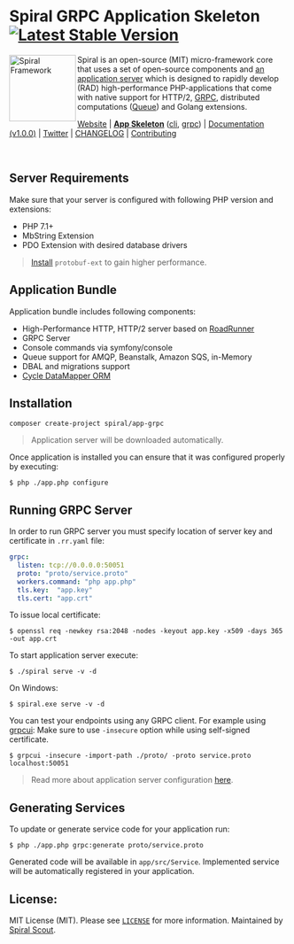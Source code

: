 # Spiral GRPC Application Skeleton [![Latest Stable Version](https://poser.pugx.org/spiral/app-grpc/version)](https://packagist.org/packages/spiral/app-grpc)

<img src="https://raw.githubusercontent.com/spiral/guide/master/resources/logo.png" height="120px" alt="Spiral Framework" align="left"/>

Spiral is an open-source (MIT) micro-framework core that uses a set of open-source components and [an application server](https://github.com/spiral/roadrunner) which is designed to rapidly develop (RAD) high-performance PHP-applications that come with native support for HTTP/2, [GRPC](https://grpc.io/), distributed computations ([Queue](https://github.com/spiral/jobs)) and Golang extensions. 

[Website](https://spiral-framework.com) | <b>[App Skeleton](https://github.com/spiral/app)</b> ([cli](https://github.com/spiral/app-cli), [grpc](https://github.com/spiral/app-grpc)) | [Documentation (v1.0.0)](https://github.com/spiral/guide) | [Twitter](https://twitter.com/spiralphp) | [CHANGELOG](/CHANGELOG.md) | [Contributing](https://github.com/spiral/guide/blob/master/contributing.md)

<br/>

Server Requirements
--------
Make sure that your server is configured with following PHP version and extensions:
* PHP 7.1+
* MbString Extension
* PDO Extension with desired database drivers

> [Install](https://github.com/protocolbuffers/protobuf/tree/master/php) `protobuf-ext` to gain higher performance. 

Application Bundle
--------
Application bundle includes following components:
* High-Performance HTTP, HTTP/2 server based on [RoadRunner](https://roadrunner.dev)
* GRPC Server
* Console commands via symfony/console
* Queue support for AMQP, Beanstalk, Amazon SQS, in-Memory
* DBAL and migrations support
* [Cycle DataMapper ORM](https://github.com/cycle)

Installation
--------
```
composer create-project spiral/app-grpc
```

> Application server will be downloaded automatically.

Once application is installed you can ensure that it was configured properly by executing:

```
$ php ./app.php configure
```

## Running GRPC Server
In order to run GRPC server you must specify location of server key and certificate in `.rr.yaml` file:

```yaml
grpc:
  listen: tcp://0.0.0.0:50051
  proto: "proto/service.proto"
  workers.command: "php app.php"
  tls.key:  "app.key"
  tls.cert: "app.crt"
```

To issue local certificate:

```
$ openssl req -newkey rsa:2048 -nodes -keyout app.key -x509 -days 365 -out app.crt
```

To start application server execute:

```
$ ./spiral serve -v -d
```

On Windows:

```
$ spiral.exe serve -v -d
```

You can test your endpoints using any GRPC client. For example using [grpcui](https://github.com/fullstorydev/grpcui):
Make sure to use `-insecure` option while using self-signed certificate.

```
$ grpcui -insecure -import-path ./proto/ -proto service.proto localhost:50051
``` 

> Read more about application server configuration [here](https://roadrunner.dev/docs).

Generating Services
--------
To update or generate service code for your application run:

```
$ php ./app.php grpc:generate proto/service.proto
```

Generated code will be available in `app/src/Service`. Implemented service will be automatically registered in your application.

License:
--------
MIT License (MIT). Please see [`LICENSE`](./LICENSE) for more information. Maintained by [Spiral Scout](https://spiralscout.com).

